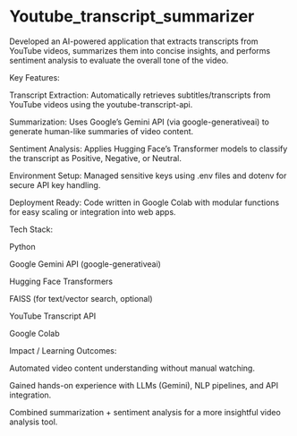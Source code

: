 # Youtube_transcript_summarizer
Developed an AI-powered application that extracts transcripts from YouTube videos, summarizes them into concise insights, and performs sentiment analysis to evaluate the overall tone of the video.


Key Features:

Transcript Extraction: Automatically retrieves subtitles/transcripts from YouTube videos using the youtube-transcript-api.

Summarization: Uses Google’s Gemini API (via google-generativeai) to generate human-like summaries of video content.

Sentiment Analysis: Applies Hugging Face’s Transformer models to classify the transcript as Positive, Negative, or Neutral.

Environment Setup: Managed sensitive keys using .env files and dotenv for secure API key handling.

Deployment Ready: Code written in Google Colab with modular functions for easy scaling or integration into web apps.

Tech Stack:

Python

Google Gemini API (google-generativeai)

Hugging Face Transformers

FAISS (for text/vector search, optional)

YouTube Transcript API

Google Colab

Impact / Learning Outcomes:

Automated video content understanding without manual watching.

Gained hands-on experience with LLMs (Gemini), NLP pipelines, and API integration.

Combined summarization + sentiment analysis for a more insightful video analysis tool.

